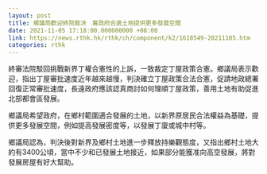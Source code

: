 ```yaml
---
layout: post
title: 鄉議局歡迎終院裁決　冀政府合適土地提供更多發展空間
date: 2021-11-05 17:18:00.000000000 +08:00
link: https://news.rthk.hk/rthk/ch/component/k2/1618549-20211105.htm
categories: rthk
---
```


終審法院駁回挑戰新界丁權合憲性的上訴，一致裁定丁屋政策合憲。鄉議局表示歡迎，指出丁屋審批速度近年越來越慢，判決確立丁屋政策合法合憲，促請地政總署回復正常審批速度，長遠政府應該認真商討如何理順丁屋政策，善用土地有助促進北部都會區發展。

鄉議局希望政府，在鄉村範圍適合發展的土地，以新界原居民合法權益為基礎，提供更多發展空間，例如提高發展密度等，以發展丁廈或城中村等。

鄉議局認為，判決後對新界及鄉村土地進一步釋放持樂觀態度，又指出鄉村土地大約有3400公頃，當中不少和已發展土地接近，如果部分能獲准向高空發展，將對發展房屋有好大幫助。
